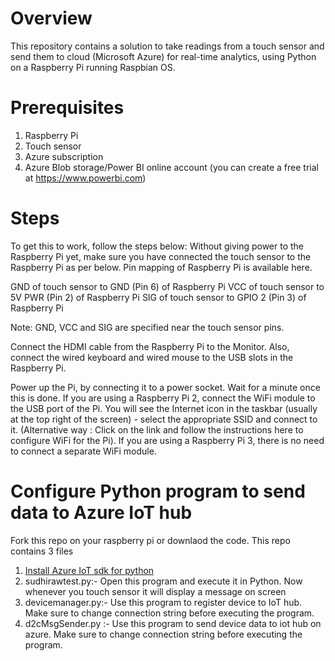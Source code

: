 # Overview

This repository contains a solution to take readings from a touch sensor and send them to cloud (Microsoft Azure) for real-time analytics, using Python on a Raspberry Pi running Raspbian OS.

# Prerequisites

1) Raspberry Pi
2) Touch sensor
3) Azure subscription
4) Azure Blob storage/Power BI online account (you can create a free trial at https://www.powerbi.com)

# Steps

To get this to work, follow the steps below:
 Without giving power to the Raspberry Pi yet, make sure you have connected the touch sensor to the Raspberry Pi as per below. Pin mapping of Raspberry Pi is available here.
  
  GND of
      touch sensor to GND (Pin 6) of Raspberry Pi
  VCC of
      touch sensor to 5V PWR (Pin 2) of Raspberry Pi
  SIG of
      touch sensor to GPIO 2 (Pin 3) of Raspberry Pi
 
Note: GND, VCC and SIG are specified near the touch sensor pins.

Connect the HDMI cable from the Raspberry Pi to the Monitor. Also, connect the wired keyboard and wired mouse to the USB slots in the Raspberry Pi.

Power up the Pi, by connecting it to a power socket. Wait for a minute once this is done. If you are using a Raspberry Pi 2, connect the WiFi module to the USB port of the Pi. You will see the Internet icon in the taskbar (usually at the top right of the screen) - select the appropriate SSID and connect to it. (Alternative way : Click on the link and follow the instructions here to configure WiFi for the
Pi). If you are using a Raspberry Pi 3, there is no need to connect a separate WiFi module.

# Configure Python program to send data to Azure IoT hub 
Fork this repo on your raspberry pi or downlaod the code. This repo contains 3 files

1) [Install Azure IoT sdk for python](https://docs.microsoft.com/en-us/azure/python-how-to-install) 
2) sudhirawtest.py:- Open this program and execute it in Python. Now whenever you touch sensor it will display a message on screen
3) devicemanager.py:- Use this program to register device to IoT hub. Make sure to change connection string before executing the program.
4) d2cMsgSender.py :- Use this program to send device data to iot hub on azure. Make sure to change connection string before executing the program.  

